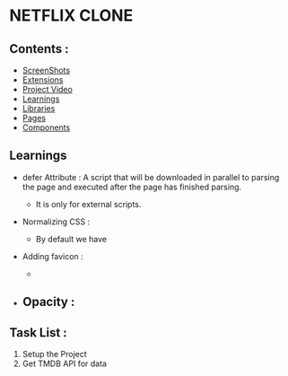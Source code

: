# NETFLIX CLONE 

## Contents : 
- [ScreenShots](#screenshots)
- [Extensions](#extensions)
- [Project Video](#project-video)
- [Learnings](#learnings)
- [Libraries](#libraries)
- [Pages](#pages)
- [Components](components)

## Learnings

- defer Attribute :
  A script that will be downloaded in parallel to parsing the page and executed after the page has finished parsing.

  - It is only for external scripts.

- Normalizing CSS :
  - By default we have

- Adding favicon :
  - <link rel="icon" type="image/x-icon" href="Link to image">

- Opacity :
  - 

## Task List :

1. Setup the Project
2. Get TMDB API for data

